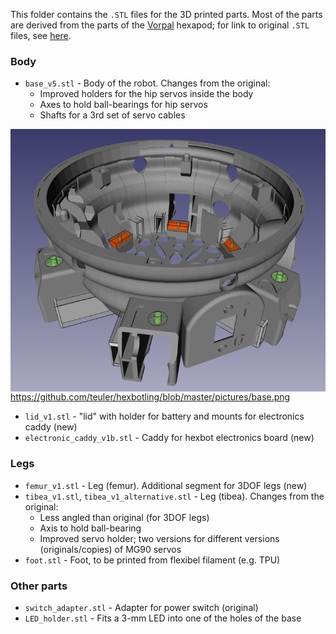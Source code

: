 This folder contains the `.STL` files for the 3D printed parts. Most of the parts are derived from the parts of the [Vorpal](https://vorpalrobotics.com/wiki/index.php/Vorpal_Robotics) hexapod; for link to original `.STL` files, see [here](https://vorpalrobotics.com/wiki/index.php/Vorpal_The_Hexapod_Assembly_Instructions).

### Body
* `base_v5.stl` - Body of the robot. Changes from the original:
  * Improved holders for the hip servos inside the body
  * Axes to hold ball-bearings for hip servos
  * Shafts for a 3rd set of servo cables 
  
[<img align="right" src="https://github.com/teuler/hexbotling/blob/master/pictures/base.png" alt="Drawing" width="720"/>](https://github.com/teuler/hexbotling/blob/master/pictures/base.png)
  
https://github.com/teuler/hexbotling/blob/master/pictures/base.png
  
* `lid_v1.stl` - "lid" with holder for battery and mounts for electronics caddy (new)
* `electronic_caddy_v1b.stl` - Caddy for hexbot electronics board (new)

### Legs
* `femur_v1.stl` - Leg (femur). Additional segment for 3DOF legs (new)
* `tibea_v1.stl`, `tibea_v1_alternative.stl` - Leg (tibea). Changes from the original:
  * Less angled than original (for 3DOF legs)
  * Axis to hold ball-bearing
  * Improved servo holder; two versions for different versions (originals/copies) of MG90 servos
* `foot.stl` - Foot, to be printed from flexibel filament (e.g. TPU)

### Other parts
* `switch_adapter.stl` - Adapter for power switch (original)
* `LED_holder.stl` - Fits a 3-mm LED into one of the holes of the base
